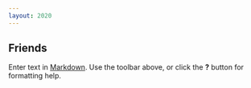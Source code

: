 ```yaml
---
layout: 2020
---
```


## Friends

Enter text in [Markdown](http://daringfireball.net/projects/markdown/). Use the toolbar above, or click the **?** button for formatting help.
